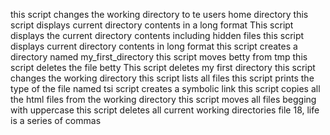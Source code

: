 this script changes the working directory to te users home directory
this script displays current directory contents in a long format
This script displays the current directory contents including hidden files
this script displays current directory contents in long format
this script creates a directory named my_first_directory
this script moves betty from tmp
this script deletes the file betty
This script deletes my first directory
this script changes the working directory
this script lists all files
this script prints the type of the file named
tsi script creates a symbolic link
this script copies all the html files from the working directory
this script moves all files begging with uppercase
this script deletes all current working directories
file 18, life is a series of commas

